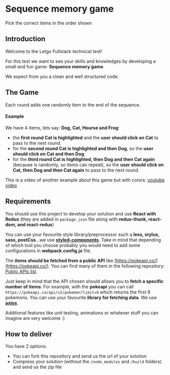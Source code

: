 # Sequence memory game
Pick the correct items in the order shown

## Introduction
Welcome to the Letgo Fullstack technical test!

For this test we want to see your skills and knowledges by developing a small and fun game: **Sequence memory game**.

We expect from you a clean and well structured code.

## The Game
Each round adds one randomly item to the end of the sequence.

#### Example
We have 4 items, lets say: **Dog, Cat, Hourse and Frog**:
* the **first round Cat is highlighted** and the **user should click on Cat** to pass to the next round.
* for the **second round Cat is highlighted and then Dog**, so the **user should click on Cat and then Dog**.
* for the **third round Cat is highlighted, then Dog and then Cat again** (because is randomly, so items can repeat), so the **user should click on Cat, then Dog and then Cat again** to pass to the next round.

This is a video of another example about this game but with colors: [youtube video](https://www.youtube.com/watch?v=1Yqj76Q4jJ4)

## Requirements
You should use this project to develop your solution and use **React with Redux** (they are added in `package.json` file along with **redux-thunk, react-dom, and react-redux**)

You can use your favourite style library/preprocessor such a **less, stylus, sass, postCss**...we use **[styled-components](https://www.styled-components.com/)**. Take in mind that depending of which tool you choose probably you would need to add some configurations in **webpack.config.js** file.

The **items should be fetched from a public API** like [https://pokeapi.co/](https://pokeapi.co/). You can find many of them in the following repository: [Public APIs list](https://github.com/toddmotto/public-apis).

Just keep in mind that the API chosen should allows you to **fetch a specific number of items**. For example, with the **pokeapi** you can call `https://pokeapi.co/api/v2/pokemon?limit=9` which returns the first 9 pokemons. You can use your favourite **library for fetching data**. We use **[axios]()**.

Additional features like unit testing, animations or whatever stuff you can imagine are very welcome :)

## How to deliver
You have 2 options:

* You can fork this repository and send us the url of your solution
* Compress your solution (without the `/node_modules` and `/build` folders) and send us the zip file